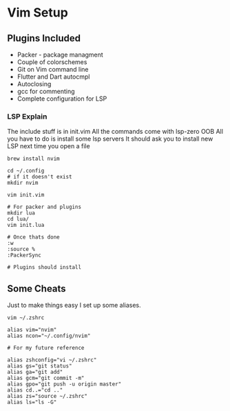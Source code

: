 # Vim Setup

## Plugins Included
* Packer - package managment
* Couple of colorschemes
* Git on Vim command line
* Flutter and Dart autocmpl
* Autoclosing
* gcc for commenting
* Complete configuration for LSP

### LSP Explain 
The include stuff is in init.vim
All the commands come with lsp-zero OOB
All you have to do is install some lsp servers
It should ask you to install new LSP next time you open a file

```
brew install nvim
```
```
cd ~/.config
# if it doesn't exist
mkdir nvim

vim init.vim

# For packer and plugins
mkdir lua
cd lua/
vim init.lua

# Once thats done
:w 
:source %
:PackerSync

# Plugins should install
```
## Some Cheats
Just to make things easy I set up some aliases.

```
vim ~/.zshrc
```
```
alias vim="nvim"
alias ncon="~/.config/nvim"

# For my future reference

alias zshconfig="vi ~/.zshrc"
alias gs="git status"
alias ga="git add"
alias gcm="git commit -m"
alias gpo="git push -u origin master"
alias cd..="cd .."
alias zs="source ~/.zshrc"
alias ls="ls -G"
```


